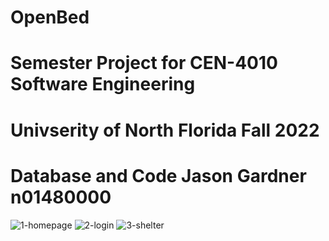 # OpenBed
# Semester Project for CEN-4010 Software Engineering
# Univserity of North Florida Fall 2022
# Database and Code Jason Gardner n01480000

![1-homepage](https://user-images.githubusercontent.com/77986968/206921118-01a8d66f-58ba-4b34-ab70-ec37a937907e.PNG)
![2-login](https://user-images.githubusercontent.com/77986968/206921125-5049e873-b9e0-44b1-b98d-6485b25cd92b.PNG)
![3-shelter](https://user-images.githubusercontent.com/77986968/206921130-cc4bfea9-2ed1-42d7-afc8-4ca1f54a280b.PNG)
